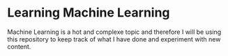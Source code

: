 # Learning Machine Learning

Machine Learning is a hot and complexe topic and therefore I will be using this repository to keep track of what I have done and experiment with new content.
